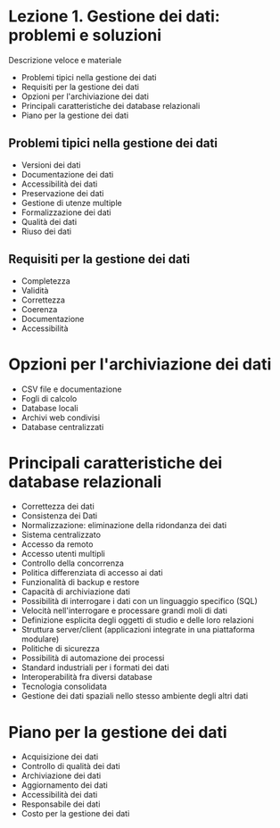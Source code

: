# Lezione 1. Gestione dei dati: problemi e soluzioni

  Descrizione veloce e materiale

- Problemi tipici nella gestione dei dati
- Requisiti per la gestione dei dati
- Opzioni per l'archiviazione dei dati
- Principali caratteristiche dei database relazionali
- Piano per la gestione dei dati

## Problemi tipici nella gestione dei dati
- Versioni dei dati
- Documentazione dei dati
- Accessibilità dei dati
- Preservazione dei dati
- Gestione di utenze multiple
- Formalizzazione dei dati
- Qualità dei dati
- Riuso dei dati
## Requisiti per la gestione dei dati
- Completezza
- Validità
- Correttezza
- Coerenza
- Documentazione
- Accessibilità
# Opzioni per l'archiviazione dei dati
- CSV file e documentazione
- Fogli di calcolo
- Database locali
- Archivi web condivisi
- Database centralizzati
# Principali caratteristiche dei database relazionali
- Correttezza dei dati
- Consistenza dei Dati
- Normalizzazione: eliminazione della ridondanza dei dati
- Sistema centralizzato
- Accesso da remoto
- Accesso utenti multipli
- Controllo della concorrenza
- Politica differenziata di accesso ai dati
- Funzionalità di backup e restore
- Capacità di archiviazione dati
- Possibilità di interrogare i dati con un linguaggio specifico (SQL)
- Velocità nell'interrogare e processare grandi moli di dati
- Definizione esplicita degli oggetti di studio e delle loro relazioni
- Struttura server/client (applicazioni integrate in una piattaforma modulare)
- Politiche di sicurezza
- Possibilità di automazione dei processi
- Standard industriali per i formati dei dati
- Interoperabilità fra diversi database
- Tecnologia consolidata
- Gestione dei dati spaziali nello stesso ambiente degli altri dati
# Piano per la gestione dei dati
- Acquisizione dei dati
- Controllo di qualità dei dati
- Archiviazione dei dati
- Aggiornamento dei dati
- Accessibilità dei dati
- Responsabile dei dati
- Costo per la gestione dei dati
